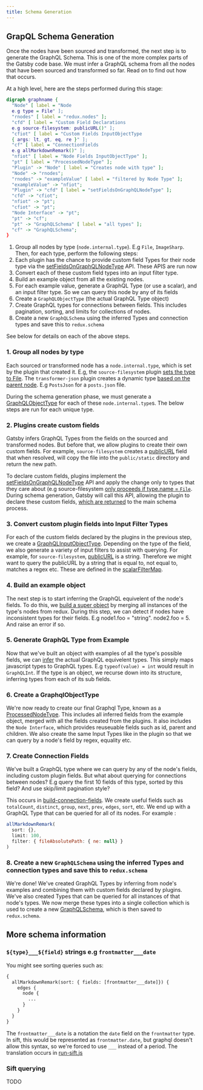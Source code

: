 ```yaml
---
title: Schema Generation
---
```


## GrapQL Schema Generation

Once the nodes have been sourced and transformed, the next step is to generate the GraphQL Schema. This is one of the more complex parts of the Gatsby code base. We must infer a GraphQL schema from all the nodes that have been sourced and transformed so far. Read on to find out how that occurs.

At a high level, here are the steps performed during this stage:

```dot
digraph graphname {
  "Node" [ label = "Node
  e.g type = File" ];
  "rnodes" [ label = "redux.nodes" ];
  "cfd" [ label = "Custom Field Declarations 
  e.g source-filesystem: publicURL()" ];
  "cfiot" [ label = "Custom Fields InputObjectType 
  { args: lt, gt, eq, re }" ];
  "cf" [ label = "ConnectionFields 
  e.g allMarkdownRemark()" ];
  "nfiot" [ label = "Node Fields InputObjectType" ];
  "pt" [ label = "ProcessedNodeType" ];
  "Plugin" -> "Node" [ label = "Creates node with type" ];
  "Node" -> "rnodes";
  "rnodes" -> "exampleValue" [ label = "filtered by Node Type" ];
  "exampleValue" -> "nfiot";
  "Plugin" -> "cfd" [ label = "setFieldsOnGraphQLNodeType" ];
  "cfd" -> "cfiot";
  "nfiot" -> "pt";
  "cfiot" -> "pt";
  "Node Interface" -> "pt";
  "pt" -> "cf";
  "pt" -> "GraphQLSchema" [ label = "all types" ];
  "cf" -> "GraphQLSchema";
}
```

1. Group all nodes by type (`node.internal.type`). E.g `File`, `ImageSharp`. Then, for each type, perform the following steps:
1. Each plugin has the chance to provide custom field Types for their node type via the [setFieldsOnGraphQLNodeType]() API. These APIS are run now
1. Convert each of these custom field types into an input filter type.
1. Build an example object from all the existing nodes. 
1. For each example value, generate a GraphQL Type (or use a scalar), and an input filter type. So we can query this node by any of its fields
1. Create a `GraphQLObjectType` (the actual GraphQL Type object)
1. Create GraphQL types for connections between fields. This includes pagination, sorting, and limits for collections of nodes.
1. Create a new `GraphQLSchema` using the inferred Types and connection types and save this to `redux.schema`

See below for details on each of the above steps.

### 1. Group all nodes by type

Each sourced or transformed node has a `node.internal.type`, which is set by the plugin that created it. E.g, the `source-filesystem` plugin [sets the type to File](https://github.com/gatsbyjs/gatsby/blob/master/packages/gatsby-source-filesystem/src/create-file-node.js#L46). The `transformer-json` plugin creates a dynamic type [based on the parent node](https://github.com/gatsbyjs/gatsby/blob/master/packages/gatsby-transformer-json/src/gatsby-node.js#L48). E.g `PostsJson` for a `posts.json` file.

During the schema generation phase, we must generate a [GraphQLObjectType](https://graphql.org/graphql-js/type/#graphqlobjecttype) for each of these `node.internal.type`s. The below steps are run for each unique type.

### 2. Plugins create custom fields

Gatsby infers GraphQL Types from the fields on the sourced and transformed nodes. But before that, we allow plugins to create their own custom fields. For example, `source-filesystem` creates a [publicURL](https://github.com/gatsbyjs/gatsby/blob/master/packages/gatsby-source-filesystem/src/extend-file-node.js#L11) field that when resolved, will copy the file into the `public/static` directory and return the new path.

To declare custom fields, plugins implement the [setFieldsOnGraphQLNodeType](/docs/node-apis/#setFieldsOnGraphQLNodeType) API and apply the change only to types that they care about (e.g source-filesystem [only proceeds if type.name = `File`](https://github.com/gatsbyjs/gatsby/blob/master/packages/gatsby-source-filesystem/src/extend-file-node.js#L6). During schema generation, Gatsby will call this API, allowing the plugin to declare these custom fields, [which are returned](https://github.com/gatsbyjs/gatsby/blob/master/packages/gatsby/src/schema/build-node-types.js#L151) to the main schema process.

### 3. Convert custom plugin fields into Input Filter Types

For each of the custom fields declared by the plugins in the previous step, we create a [GraphQLInputObjectType](https://graphql.org/graphql-js/type/#graphqlinputobjecttype). Depending on the type of the field, we also generate a variety of input filters to assist with querying. For example, for `source-filesystem`, [publicURL](https://github.com/gatsbyjs/gatsby/blob/master/packages/gatsby-source-filesystem/src/extend-file-node.js#L12) is a string. Therefore we might want to query the publicURL by a string that is equal to, not equal to, matches a regex etc. These are defined in the [scalarFilterMap](https://github.com/gatsbyjs/gatsby/blob/master/packages/gatsby/src/schema/infer-graphql-input-fields-from-fields.js#L84).

### 4. Build an example object

The next step is to start inferring the GraphQL equivelent of the node's fields. To do this, we [build a super object](https://github.com/gatsbyjs/gatsby/blob/master/packages/gatsby/src/schema/data-tree-utils.js#L305) by merging all instances of the type's nodes from redux. During this step, we can detect if nodes have inconsistent types for their fields. E.g node1.foo = "string". node2.foo = 5. And raise an error if so.

### 5. Generate GraphQL Type from Example

Now that we've built an object with examples of all the type's possible fields, we can [infer](https://github.com/gatsbyjs/gatsby/blob/master/packages/gatsby/src/schema/infer-graphql-input-fields.js#L71) the actual GraphQL equivelent types. This simply maps javascript types to GraphQL types. E.g `typeof(value) = int` would result in `GraphQLInt`. If the type is an object, we recurse down into its structure, inferring types from each of its sub fields. 

### 6. Create a GraphqlObjectType

We're now ready to create our final Graphql Type, known as a [ProcessedNodeType](https://github.com/gatsbyjs/gatsby/blob/master/packages/gatsby/src/schema/build-node-types.js#L182). This includes all inferred fields from the example object, merged with all the fields created from the plugins. It also includes the `Node Interface`, which provides reuseuable fields such as id, parent and children. We also create the same Input Types like in the plugin so that we can query by a node's field by regex, equality etc.

### 7. Create Connection Fields

We've built a GraphQL type where we can query by any of the node's fields, including custom plugin fields. But what about querying for connections between nodes? E.g query the first 10 fields of this type, sorted by this field? And use skip/limit pagination style? 

This occurs in [build-connection-fields](https://github.com/gatsbyjs/gatsby/blob/master/packages/gatsby/src/schema/build-connection-fields.js#L17). We create useful fields such as `totalCount`, `distinct`, `group`, `next`, `prev`, `edges`, `sort`, etc. We end up with a GraphQL Type that can be queried for all of its nodes. For example :

```javascript
allMarkdownRemark(
  sort: {}, 
  limit: 100, 
  filter: { fileAbsolutePath: { ne: null} } 
)
```

### 8. Create a new `GraphQLSchema` using the inferred Types and connection types and save this to `redux.schema`

We're done! We've created GraphQL Types by inferring from node's examples and combining them with custom fields declared by plugins. We've also created Types that can be queried for all instances of that node's types. We now merge these types into a single collection which is used to create a new [GraphQLSchema](https://github.com/gatsbyjs/gatsby/blob/master/packages/gatsby/src/schema/index.js#L23), which is then saved to `redux.schema`.

## More schema information

### `${type}___${field}` strings  e.g `frontmatter___date`

You might see sorting queries such as:

```graphql
{
  allMarkdownRemark(sort: { fields: [frontmatter___date]}) {
    edges {
      node {
        ...
      }
    }
  }
}
```

The `frontmatter___date` is a notation the `date` field on the `frontmatter` type. In sift, this would be represented as `frontmatter.date`, but graphql doesn't allow this syntax, so we're forced to use `___` instead of a period. The translation occurs in [run-sift.js](https://github.com/gatsbyjs/gatsby/blob/master/packages/gatsby/src/schema/run-sift.js#L255)

### Sift querying

TODO
